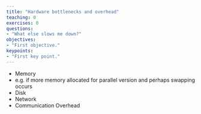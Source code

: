 ```yaml
---
title: "Hardware bottlenecks and overhead"
teaching: 0
exercises: 0
questions:
- "What else slows me down?"
objectives:
- "First objective."
keypoints:
- "First key point."
---
```


- Memory
 - e.g. if more memory allocated for parallel version and perhaps swapping occurs
- Disk
- Network
- Communication Overhead
